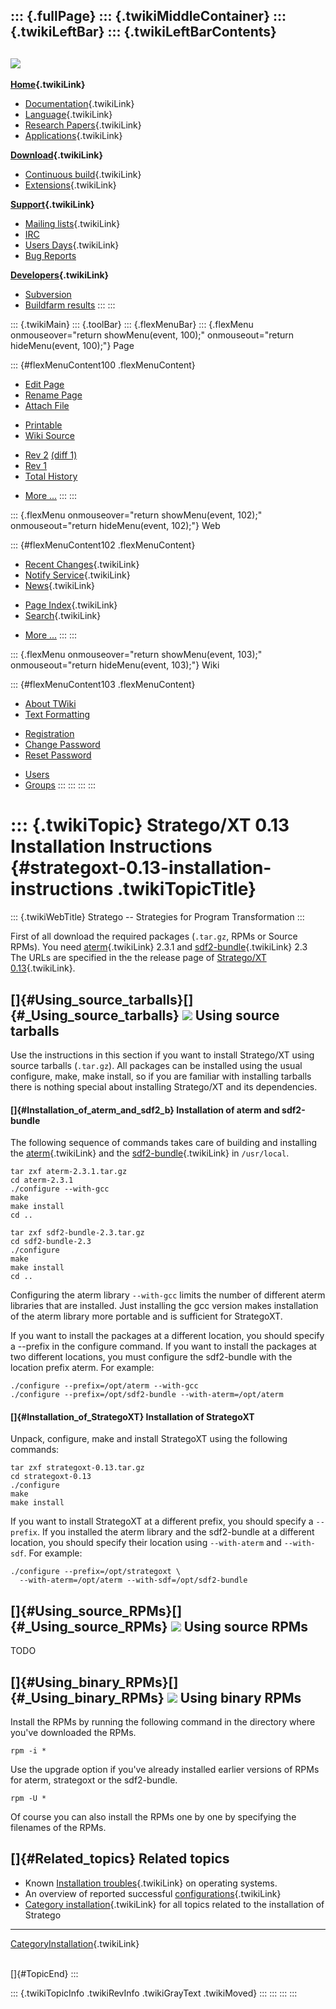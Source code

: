 ::: {.fullPage}
::: {.twikiMiddleContainer}
::: {.twikiLeftBar}
::: {.twikiLeftBarContents}
  ----------------------------------------------------------------------------------
  [![](../pub/Stratego/StrategoLogo/StrategoLogoTextlessWhite-100px.png)](WebHome)
  ----------------------------------------------------------------------------------

**[Home](WebHome){.twikiLink}**

-   [Documentation](StrategoDocumentation){.twikiLink}
-   [Language](StrategoLanguage){.twikiLink}
-   [Research Papers](StrategoPublications){.twikiLink}
-   [Applications](StrategoApplication){.twikiLink}

**[Download](StrategoDownload){.twikiLink}**

-   [Continuous build](ContinuousBuild){.twikiLink}
-   [Extensions](AdditionalPackageDownload){.twikiLink}

**[Support](StrategoSupport){.twikiLink}**

-   [Mailing lists](MailingList){.twikiLink}
-   [IRC](irc://irc.freenode.net/#stratego)
-   [Users Days](StrategoUsersDay){.twikiLink}
-   [Bug Reports](http://yellowgrass.org/project/StrategoXT)

**[Developers](StrategoDev){.twikiLink}**

-   [Subversion](https://svn.strategoxt.org/repos/StrategoXT/strategoxt/trunk)
-   [Buildfarm
    results](http://hydra.nixos.org/jobset/strategoxt/strategoxt-release/all)
:::
:::

::: {.twikiMain}
::: {.toolBar}
::: {.flexMenuBar}
::: {.flexMenu onmouseover="return showMenu(event, 100);" onmouseout="return hideMenu(event, 100);"}
Page

::: {#flexMenuContent100 .flexMenuContent}
-   [Edit
    Page](http://www.program-transformation.org/edit/Stratego/InstallationInstructions013?t=1536825590)
-   [Rename
    Page](http://www.program-transformation.org/rename/Stratego/InstallationInstructions013)
-   [Attach
    File](http://www.program-transformation.org/attach/Stratego/InstallationInstructions013)

<!-- -->

-   [Printable](http://www.program-transformation.org/view/Stratego/InstallationInstructions013?skin=print.pattern)
-   [Wiki
    Source](http://www.program-transformation.org/view/Stratego/InstallationInstructions013?skin=text&raw=on&contenttype=text/plain)

<!-- -->

-   [Rev
    2](http://www.program-transformation.org/view/Stratego/InstallationInstructions013?rev=1.2)
    [(diff 1)](http://www.program-transformation.org/rdiff/Stratego/InstallationInstructions013?rev1=1.2&rev2=1.1)
-   [Rev
    1](http://www.program-transformation.org/view/Stratego/InstallationInstructions013?rev=1.1)
-   [Total
    History](http://www.program-transformation.org/rdiff/Stratego/InstallationInstructions013)

<!-- -->

-   [More
    \...](http://www.program-transformation.org/oops/Stratego/InstallationInstructions013?template=oopsmore&param1=1.2&param2=1.2)
:::
:::

::: {.flexMenu onmouseover="return showMenu(event, 102);" onmouseout="return hideMenu(event, 102);"}
Web

::: {#flexMenuContent102 .flexMenuContent}
-   [Recent Changes](WebChanges){.twikiLink}
-   [Notify Service](WebNotify){.twikiLink}
-   [News](WebNews){.twikiLink}

<!-- -->

-   [Page Index](WebIndex){.twikiLink}
-   [Search](WebSearch){.twikiLink}

<!-- -->

-   [More
    \...](http://www.program-transformation.org/oops/Stratego/InstallationInstructions013?template=oopsmore&param1=1.2&param2=1.2)
:::
:::

::: {.flexMenu onmouseover="return showMenu(event, 103);" onmouseout="return hideMenu(event, 103);"}
Wiki

::: {#flexMenuContent103 .flexMenuContent}
-   [About
    TWiki](http://www.program-transformation.org/view/TWiki/WebHome)
-   [Text
    Formatting](http://www.program-transformation.org/view/TWiki/TextFormattingRules)

<!-- -->

-   [Registration](http://www.program-transformation.org/view/TWiki/TWikiRegistration)
-   [Change
    Password](http://www.program-transformation.org/view/TWiki/ChangePassword)
-   [Reset
    Password](http://www.program-transformation.org/view/TWiki/ResetPassword)

<!-- -->

-   [Users](http://www.program-transformation.org/view/Main/TWikiUsers)
-   [Groups](http://www.program-transformation.org/view/Main/TWikiGroups)
:::
:::
:::
:::

::: {.twikiTopic}
Stratego/XT 0.13 Installation Instructions {#strategoxt-0.13-installation-instructions .twikiTopicTitle}
==========================================

::: {.twikiWebTitle}
Stratego \-- Strategies for Program Transformation
:::

First of all download the required packages (`.tar.gz`, RPMs or Source
RPMs). You need [aterm](ATermLibrary){.twikiLink} 2.3.1 and
[sdf2-bundle](../Sdf/SdfBundle){.twikiLink} 2.3 The URLs are specified
in the the release page of [Stratego/XT
0.13](StrategoRelease013){.twikiLink}.

[]{#Using_source_tarballs}[]{#_Using_source_tarballs} ![](http://losser.st-lab.cs.uu.nl/~mbravenb/images/src-pkg.png) Using source tarballs
-------------------------------------------------------------------------------------------------------------------------------------------

Use the instructions in this section if you want to install Stratego/XT
using source tarballs (`.tar.gz`). All packages can be installed using
the usual configure, make, make install, so if you are familiar with
installing tarballs there is nothing special about installing
Stratego/XT and its dependencies.

#### []{#Installation_of_aterm_and_sdf2_b} Installation of aterm and sdf2-bundle

The following sequence of commands takes care of building and installing
the [aterm](ATermLibrary){.twikiLink} and the
[sdf2-bundle](Sdf2Bundle){.twikiLink} in `/usr/local`.

    tar zxf aterm-2.3.1.tar.gz
    cd aterm-2.3.1
    ./configure --with-gcc
    make
    make install
    cd ..

    tar zxf sdf2-bundle-2.3.tar.gz
    cd sdf2-bundle-2.3
    ./configure
    make
    make install
    cd ..

Configuring the aterm library `--with-gcc` limits the number of
different aterm libraries that are installed. Just installing the gcc
version makes installation of the aterm library more portable and is
sufficient for StrategoXT.

If you want to install the packages at a different location, you should
specify a \--prefix in the configure command. If you want to install the
packages at two different locations, you must configure the sdf2-bundle
with the location prefix aterm. For example:

    ./configure --prefix=/opt/aterm --with-gcc
    ./configure --prefix=/opt/sdf2-bundle --with-aterm=/opt/aterm

#### []{#Installation_of_StrategoXT} Installation of StrategoXT

Unpack, configure, make and install StrategoXT using the following
commands:

    tar zxf strategoxt-0.13.tar.gz
    cd strategoxt-0.13
    ./configure
    make
    make install

If you want to install StrategoXT at a different prefix, you should
specify a `--prefix`. If you installed the aterm library and the
sdf2-bundle at a different location, you should specify their location
using `--with-aterm` and `--with-sdf`. For example:

    ./configure --prefix=/opt/strategoxt \
      --with-aterm=/opt/aterm --with-sdf=/opt/sdf2-bundle

[]{#Using_source_RPMs}[]{#_Using_source_RPMs} ![](http://losser.st-lab.cs.uu.nl/~mbravenb/images/src-pkg.png) Using source RPMs
-------------------------------------------------------------------------------------------------------------------------------

TODO

[]{#Using_binary_RPMs}[]{#_Using_binary_RPMs} ![](http://losser.st-lab.cs.uu.nl/~mbravenb/images/redhat.png) Using binary RPMs
------------------------------------------------------------------------------------------------------------------------------

Install the RPMs by running the following command in the directory where
you\'ve downloaded the RPMs.

    rpm -i *

Use the upgrade option if you\'ve already installed earlier versions of
RPMs for aterm, strategoxt or the sdf2-bundle.

    rpm -U *

Of course you can also install the RPMs one by one by specifying the
filenames of the RPMs.

[]{#Related_topics} Related topics
----------------------------------

-   Known [Installation troubles](InstallationTrouble){.twikiLink} on
    operating systems.
-   An overview of reported successful
    [configurations](StrategoConfigurations){.twikiLink}
-   [Category installation](CategoryInstallation){.twikiLink} for all
    topics related to the installation of Stratego

------------------------------------------------------------------------

[CategoryInstallation](CategoryInstallation){.twikiLink}

\
[]{#TopicEnd}
:::

::: {.twikiTopicInfo .twikiRevInfo .twikiGrayText .twikiMoved}
:::
:::
:::
:::
